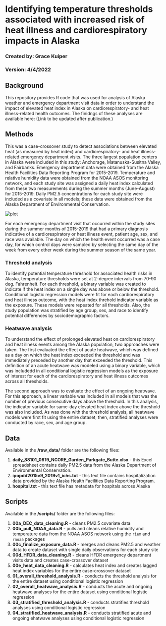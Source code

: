 # Identifying temperature thresholds associated with increased risk of heat illness and cardiorespiratory impacts in Alaska
### Created by: Grace Kuiper
### Version: 4/4/2022

## Background

This repository provides R code that was used for analysis of Alaska weather and emergency department visit data in order to understand the impact of elevated heat index in Alaska on cardiorespiratory- and heat illness-related health outcomes. The finidngs of these analyses are available here: (Link to be updated after publication.)

## Methods

This was a case-crossover study to detect associations between elevated heat (as measured by heat index) and cardiorespiratory- and heat illness-related emergency department visits. The three largest population centers in Alaska were included in this study: Anchorage, Matanuska-Susitna Valley, and Fairbanks. Emergency department data were obtained from the Alaska Health Facilities Data Reporting Program for 2015-2019. Temperature and relative humidity data were obtained from the NOAA ASOS monitoring network, and each study site was assigned a daily heat index calculated from these two measurements during the summer months (June-August) for 2015-2019. Daily PM2.5 concentrations for each study site were included as a covariate in all models; these data were obtained from the Alaska Department of Environmental Conservation. 

![plot](https://github.com/grelber13/Alaska_heat_2022/blob/main/AK_map.jpeg?raw=true)

For each emergency department visit that occurred within the study sites during the summer months of 2015-2019 that had a primary diagnosis indicative of a cardiorespiratory or heat illness event, patient age, sex, and race was available. The day on which the health event occurred was a case day, for which control days were sampled by selecting the same day of the week from every other week during the summer season of the same year.

### Threshold analysis

To identify potential temperature threshold for associated health risks in Alaska, temperature thresholds were set at 2-degree intervals from 70-90 deg. Fahrenheit. For each threshold, a binary variable was created to indicate if the heat index on a single day was above or below the threshold. Conditional logistic regression models were fit for each cardiorespiratory and heat illness outcome, with the heat index threhold indicator variable as the exposure. These models were repeated for all thresholds. Also, the study population was stratified by age group, sex, and race to identify potential differences by sociodemographic factors.

### Heatwave analysis

To understand the effect of prolonged elevated heat on cardiorespiratory and heat illness events among the Alaska population, two approaches were taken. The first evaluated the effect of acute heatwave, which was defined as a day on which the heat index exceeded the threshold and was immediately preceded by another day that exceeded the threshold. This definition of an acute heatwave was modeled using a binary variable, which was includedd in all conditional logistic regression models as the exposure of interest for each of the cardiorespiratory and heat illness outcomes across all thresholds.

The second approach was to evaluate the effect of an ongoing heatwave. For this approach, a linear variable was included in all models that was the number of previous consecutive days above the threshold. In this analysis, the indicator variable for same-day elevated heat index above the threshold was also included. As was done with the threshold analysis, all heatwave models were first fit using the entire dataset; then, stratified analyses were conducted by race, sex, and age group.

## Data

Available in the **/raw_data/** folder are the following files:
1. **daily_88101_0819_NCORE_Garden_Parkgate_Butte.xlsx** - this Excel spreadsheet contains daily PM2.5 data from the Alaska Department of Environmental Conservation.
2. **ipopdd2015v9_2019v1_ichs.txt** - this text file contains hospitalization data provided by the Alaska Health Facilities Data Reporting Program.
3. **hospital.txt** - this text file has metadata for hospitals across Alaska

## Scripts

Available in the **/scripts/** folder are the following files:
1. **00a_DEC_data_cleaning.R** - cleans PM2.5 covariate data
2. **00b_pull_NOAA_data.R** - pulls and cleans relative humidity and temperature data from the NOAA ASOS network using the `riem` and `rnoaa` packages
3. **00c_finalize_exposure_data.R** - merges and cleans PM2.5 and weather data to create dataset with single daily observations for each study site
4. **00d_HFDR_data_cleaning.R** - cleans HFDR emergency department visits data and creates case-crossover dataset
5. **00e_heat_data_cleaning.R** - calculates heat index and creates lagged heat index variables for the entire case-crossover dataset
6. **01_overall_threshold_analysis.R** - conducts the threshold analysis for the entire dataset using conditional logistic regression
7. **02_overall_heatwave_analysis.R** - conducts the acute and ongoing heatwave analyses for the entire dataset using conditional logistic regression
8. **03_stratified_threshold_analysis.R** - conducts stratifies threshold analyses using conditional logistic regression
9. **04_stratified_heatwave_analysis.R** - conducts stratified acute and ongoing ehatwave analyses using conditional logistic regression
